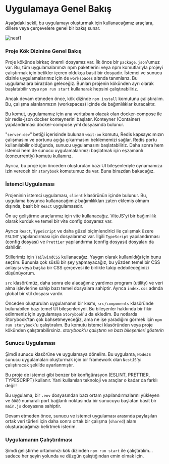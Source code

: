 ﻿# Uygulamaya Genel Bakış

Aşağıdaki şekil, bu uygulamayı oluşturmak için kullanacağımız araçlara, dillere veya çerçevelere genel bir bakış sunar.

![nest1](https://user-images.githubusercontent.com/54971670/209147191-37124fec-734d-474d-ad49-25c7731a14bd.PNG)

### Proje Kök Dizinine Genel Bakış
Proje kökünde birkaç önemli dosyamız var. İlk önce bir `package.json`'umuz var. Bu, tüm uygulamalarımızı npm paketlerini veya npm komutlarıyla projeyi çalıştırmak için betikler içeren oldukça basit bir dosyadır. İstemci ve sunucu dizinle uygulamalarımız için de `workspaces` altında tanımlarız. Bu uygulamalara birazdan geleceğiz. Bunları projenin kökünden ayrı olarak başlatabilir veya `npm run start` kullanarak hepsini çalıştırabiliriz.

Ancak devam etmeden önce, kök dizinde `npm install` komutunu çalıştıralım. Bu, çalışma alanlarımızın (workspaces) içinde de bağımlılıklar kuracaktır.

Bu komut, uygulamamız için ana veritabanı olacak olan docker-compose ile bir redis-json docker konteynerini başlatır. Konteyner (Container) yapılandırması docker-compose.yml dosyasında bulunur.

"`server:dev`" betiği içerisinde bulunan `wait-on` komutu, Redis kapsayıcımızın çalışmasını ve portunu açığa çıkarmasını beklememizi sağlar. Redis portu kullanılabilir olduğunda, sunucu uygulamasını başlatabiliriz. Daha sonra hem istemci hem de sunucu uygulamalarımızı başlatmak için eşzamanlı (concurrently) komutu kullanırız.

Ayrıca, bu proje için önceden oluşturulan bazı UI bileşenleriyle oynamamıza izin verecek bir `storybook` komutumuz da var. Buna birazdan bakacağız.

### İstemci Uygulaması

Projeninin istemci uygulaması, `client` klasörünün içinde bulunur. Bu, uygulama boyunca kullanacağımız bağımlılıkları zaten eklemiş olmam dışında, basit bir `React` uygulamasıdır.

Ön uç geliştirme araçlarımız için vite kullanacağız. ViteJS'yi bir bağımlılık olarak kurduk ve temel bir vite config dosyamız var.

Ayrıca `React`, `TypeScript` ve daha güzel biçimlendirici ile çalışmak üzere `ESLINT` yapılandırması için dosyalarımız var. İlgili `TypeScript` yapılandırması (config dosyası) ve `Prettier` yapılandırma (config dosyası)  dosyaları da dahildir.

Stillerimiz için `TailwindCSS` kullanacağız. Yaygın olarak kullanıldığı için bunu seçtim. Bununla çok süslü bir şey yapmayacağız, bu yüzden temel bir CSS anlayışı veya başka bir CSS çerçevesi ile birlikte takip edebileceğinizi düşünüyorum.

`src` klasörümüz, daha sonra ele alacağımız yardımcı program (utility)  ve veri alma işlevlerine sahip bazı temel dosyalara sahiptir. Ayrıca `index.css` adında global bir stil dosyası vardır.

Önceden oluşturulan uygulamanın bir kısmı, `src/components` klasöründe bulunabilen bazı temel UI bileşenleriydi. Bu bileşenler hakkında bir fikir edinmeniz için uygulamaya `Storybook`'u da ekledim. Bu notlarda Storybook'tan çok bahsetmeyeceğiz, ama ne işe yaradığını görmek için `npm run storybook`'u çalıştıralım. Bu komutu istemci klasöründen veya proje kökünden çalıştırabilirsiniz.
*storybook'u çalıştırın ve bazı bileşenleri gösterin*

### Sunucu Uygulaması

Şimdi sunucu klasörüne ve uygulamaya dönelim. Bu uygulama, `NodeJS` sunucu uygulamaları oluşturmak için bir framework olan `NestJS`'yi çalıştıracak şekilde ayarlanmıştır. 

Bu proje de istemci gibi benzer bir konfigürasyon (ESLINT, PRETTIER, TYPESCRIPT) kullanır. Yani kullanılan teknoloji ve araçlar o kadar da farklı değil!

Bu uygulama, bir `.env` dosyasından bazı ortam yapılandırmalarını yükleyen ve `8080` numaralı port bağlantı noktasında bir sunucuyu başlatan basit bir `main.js` dosyasına sahiptir.

Devam etmeden önce, sunucu ve istemci uygulaması arasında paylaşılan ortak veri türleri için daha sonra ortak bir çalışma (`shared`) alanı oluşturacağımızı belirtmek isterim.

### Uygulamanın Çalıştırılması

Şimdi geliştirme ortamımızı kök dizinden `npm run start` ile çalıştıralım... sadece her şeyin yolunda ve düzgün çalıştığından emin olmak için.
